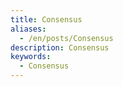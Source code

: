 ```yaml
---
title: Consensus
aliases:
  - /en/posts/Consensus
description: Consensus
keywords:
  - Consensus
---
```


